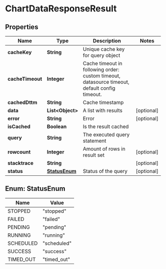 # ChartDataResponseResult

## Properties
Name | Type | Description | Notes
------------ | ------------- | ------------- | -------------
**cacheKey** | **String** | Unique cache key for query object | 
**cacheTimeout** | **Integer** | Cache timeout in following order: custom timeout, datasource timeout, default config timeout. | 
**cachedDttm** | **String** | Cache timestamp | 
**data** | **List&lt;Object&gt;** | A list with results |  [optional]
**error** | **String** | Error |  [optional]
**isCached** | **Boolean** | Is the result cached | 
**query** | **String** | The executed query statement | 
**rowcount** | **Integer** | Amount of rows in result set |  [optional]
**stacktrace** | **String** |  |  [optional]
**status** | [**StatusEnum**](#StatusEnum) | Status of the query |  [optional]

<a name="StatusEnum"></a>
## Enum: StatusEnum
Name | Value
---- | -----
STOPPED | &quot;stopped&quot;
FAILED | &quot;failed&quot;
PENDING | &quot;pending&quot;
RUNNING | &quot;running&quot;
SCHEDULED | &quot;scheduled&quot;
SUCCESS | &quot;success&quot;
TIMED_OUT | &quot;timed_out&quot;
